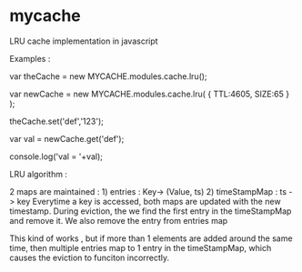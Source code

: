 mycache
=======

LRU cache implementation in javascript

Examples :


var theCache = new MYCACHE.modules.cache.lru();

var newCache = new MYCACHE.modules.cache.lru( { TTL:4605, SIZE:65 } );

theCache.set('def','123');


var val = newCache.get('def');

console.log('val  = '+val);

LRU algorithm :

2 maps are maintained : 
    1) entries : Key-> (Value, ts)
    2) timeStampMap : ts -> key
Everytime a key is accessed, both maps are updated with the new timestamp.
During eviction, the we find the first entry in the timeStampMap and remove it.
We also remove the entry from entries map


This kind of works , but if more than 1 elements are added around the same time,
 then multiple entries map to 1 entry in the timeStampMap, which causes the eviction to funciton incorrectly.

